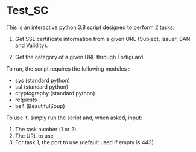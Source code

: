# Test_SC

This is an interactive python 3.8 script designed to perform 2 tasks: 

1. Get SSL certificate information from a given URL (Subject, Issuer, SAN and Validity).

2. Get the category of a given URL through Fortiguard. 

To run, the script requires the following modules : 
- sys (standard python)
- ssl (standard python)
- cryptography (standard python)
- requests
- bs4 (BeautifulSoup)
 
To use it, simply run the script and, when asked, input: 
1. The task number (1 or 2)
2. The URL to use
3. For task 1, the port to use (default used if empty is 443)
